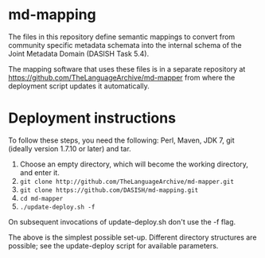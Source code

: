 md-mapping
==========

The files in this repository define semantic mappings to convert from
community specific metadata schemata into the internal schema of the
Joint Metadata Domain (DASISH Task 5.4).

The mapping software that uses these files is in a separate repository
at https://github.com/TheLanguageArchive/md-mapper from where the
deployment script updates it automatically.


# Deployment instructions

To follow these steps, you need the following: Perl, Maven, JDK 7, git
(ideally version 1.7.10 or later) and tar.

1. Choose an empty directory, which will become the working directory,
and enter it.
2. ````git clone http://github.com/TheLanguageArchive/md-mapper.git````
3. ````git clone https://github.com/DASISH/md-mapping.git````
4. ````cd md-mapper````
5. ````./update-deploy.sh -f````

On subsequent invocations of update-deploy.sh don't use the -f flag.

The above is the simplest possible set-up. Different directory
structures are possible; see the update-deploy script for available
parameters.
